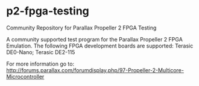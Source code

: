 p2-fpga-testing
===============

Community Repository for Parallax Propeller 2 FPGA Testing

A community supported test program for the Parallax Propeller 2 FPGA Emulation. The following FPGA development boards are supported: Terasic DE0-Nano; Terasic DE2-115

For more information go to: http://forums.parallax.com/forumdisplay.php/97-Propeller-2-Multicore-Microcontroller 
